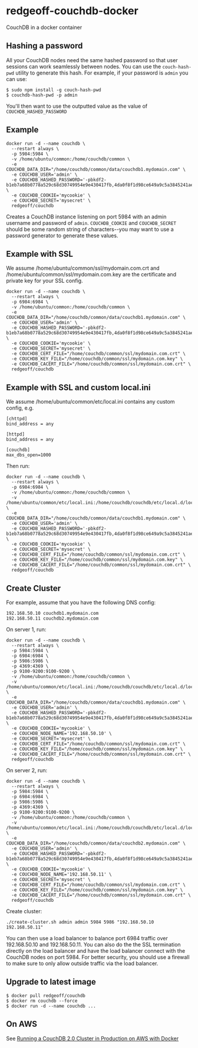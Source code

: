 # redgeoff-couchdb-docker

CouchDB in a docker container

## Hashing a password
All your CouchDB nodes need the same hashed password so that user sessions can work seamlessly between nodes. You can use the `couch-hash-pwd` utility to generate this hash. For example, if your password is `admin` you can use:
    
    $ sudo npm install -g couch-hash-pwd
    $ couchdb-hash-pwd -p admin
    
You'll then want to use the outputted value as the value of `COUCHDB_HASHED_PASSWORD` 

## Example

    docker run -d --name couchdb \
      --restart always \
      -p 5984:5984 \
      -v /home/ubuntu/common:/home/couchdb/common \
      -e COUCHDB_DATA_DIR="/home/couchdb/common/data/couchdb1.mydomain.com" \
      -e COUCHDB_USER='admin' \
      -e COUCHDB_HASHED_PASSWORD='-pbkdf2-b1eb7a68b0778a529c68d30749954e9e430417fb,4da0f8f1d98ce649a9c5a3845241ae24,10' \
      -e COUCHDB_COOKIE='mycookie' \
      -e COUCHDB_SECRET='mysecret' \
      redgeoff/couchdb

Creates a CouchDB instance listening on port 5984 with an admin username and password of `admin`. `COUCHDB_COOKIE` and `COUCHDB_SECRET` should be some random string of characters--you may want to use a password generator to generate these values.

## Example with SSL

We assume /home/ubuntu/common/ssl/mydomain.com.crt and /home/ubuntu/common/ssl/mydomain.com.key are the certificate and private key for your SSL config.

    docker run -d --name couchdb \
      --restart always \
      -p 6984:6984 \
      -v /home/ubuntu/common:/home/couchdb/common \
      -e COUCHDB_DATA_DIR="/home/couchdb/common/data/couchdb1.mydomain.com" \
      -e COUCHDB_USER='admin' \
      -e COUCHDB_HASHED_PASSWORD='-pbkdf2-b1eb7a68b0778a529c68d30749954e9e430417fb,4da0f8f1d98ce649a9c5a3845241ae24,10' \
      -e COUCHDB_COOKIE='mycookie' \
      -e COUCHDB_SECRET='mysecret' \
      -e COUCHDB_CERT_FILE="/home/couchdb/common/ssl/mydomain.com.crt" \
      -e COUCHDB_KEY_FILE="/home/couchdb/common/ssl/mydomain.com.key" \
      -e COUCHDB_CACERT_FILE="/home/couchdb/common/ssl/mydomain.com.crt" \
      redgeoff/couchdb


## Example with SSL and custom local.ini

We assume /home/ubuntu/common/etc/local.ini contains any custom config, e.g.

    [chttpd]
    bind_address = any

    [httpd]
    bind_address = any

    [couchdb]
    max_dbs_open=1000

Then run:

    docker run -d --name couchdb \
      --restart always \
      -p 6984:6984 \
      -v /home/ubuntu/common:/home/couchdb/common \
      -v /home/ubuntu/common/etc/local.ini:/home/couchdb/couchdb/etc/local.d/local.ini \
      -e COUCHDB_DATA_DIR="/home/couchdb/common/data/couchdb1.mydomain.com" \
      -e COUCHDB_USER='admin' \
      -e COUCHDB_HASHED_PASSWORD='-pbkdf2-b1eb7a68b0778a529c68d30749954e9e430417fb,4da0f8f1d98ce649a9c5a3845241ae24,10' \
      -e COUCHDB_COOKIE='mycookie' \
      -e COUCHDB_SECRET='mysecret' \
      -e COUCHDB_CERT_FILE="/home/couchdb/common/ssl/mydomain.com.crt" \
      -e COUCHDB_KEY_FILE="/home/couchdb/common/ssl/mydomain.com.key" \
      -e COUCHDB_CACERT_FILE="/home/couchdb/common/ssl/mydomain.com.crt" \
      redgeoff/couchdb


## Create Cluster

For example, assume that you have the following DNS config:

    192.168.50.10 couchdb1.mydomain.com
    192.168.50.11 couchdb2.mydomain.com

On server 1, run:

    docker run -d --name couchdb \
      --restart always \
      -p 5984:5984 \
      -p 6984:6984 \
      -p 5986:5986 \
      -p 4369:4369 \
      -p 9100-9200:9100-9200 \
      -v /home/ubuntu/common:/home/couchdb/common \
      -v /home/ubuntu/common/etc/local.ini:/home/couchdb/couchdb/etc/local.d/local.ini \
      -e COUCHDB_DATA_DIR="/home/couchdb/common/data/couchdb1.mydomain.com" \
      -e COUCHDB_USER='admin' \
      -e COUCHDB_HASHED_PASSWORD='-pbkdf2-b1eb7a68b0778a529c68d30749954e9e430417fb,4da0f8f1d98ce649a9c5a3845241ae24,10' \
      -e COUCHDB_COOKIE='mycookie' \
      -e COUCHDB_NODE_NAME='192.168.50.10' \
      -e COUCHDB_SECRET='mysecret' \
      -e COUCHDB_CERT_FILE="/home/couchdb/common/ssl/mydomain.com.crt" \
      -e COUCHDB_KEY_FILE="/home/couchdb/common/ssl/mydomain.com.key" \
      -e COUCHDB_CACERT_FILE="/home/couchdb/common/ssl/mydomain.com.crt" \
      redgeoff/couchdb

On server 2, run:

    docker run -d --name couchdb \
      --restart always \
      -p 5984:5984 \
      -p 6984:6984 \
      -p 5986:5986 \
      -p 4369:4369 \
      -p 9100-9200:9100-9200 \
      -v /home/ubuntu/common:/home/couchdb/common \
      -v /home/ubuntu/common/etc/local.ini:/home/couchdb/couchdb/etc/local.d/local.ini \
      -e COUCHDB_DATA_DIR="/home/couchdb/common/data/couchdb2.mydomain.com" \
      -e COUCHDB_USER='admin' \
      -e COUCHDB_HASHED_PASSWORD='-pbkdf2-b1eb7a68b0778a529c68d30749954e9e430417fb,4da0f8f1d98ce649a9c5a3845241ae24,10' \
      -e COUCHDB_COOKIE='mycookie' \
      -e COUCHDB_NODE_NAME='192.168.50.11' \
      -e COUCHDB_SECRET='mysecret' \
      -e COUCHDB_CERT_FILE="/home/couchdb/common/ssl/mydomain.com.crt" \
      -e COUCHDB_KEY_FILE="/home/couchdb/common/ssl/mydomain.com.key" \
      -e COUCHDB_CACERT_FILE="/home/couchdb/common/ssl/mydomain.com.crt" \
      redgeoff/couchdb

Create cluster:

    ./create-cluster.sh admin admin 5984 5986 "192.168.50.10 192.168.50.11"

You can then use a load balancer to balance port 6984 traffic over 192.168.50.10 and 192.168.50.11. You can also do the the SSL termination directly on the load balancer and have the load balancer connect with the CouchDB nodes on port 5984. For better security, you should use a firewall to make sure to only allow outside traffic via the load balancer.

## Upgrade to latest image

    $ docker pull redgeoff/couchdb
    $ docker rm couchdb --force
    $ docker run -d --name couchdb ...

## On AWS
See [Running a CouchDB 2.0 Cluster in Production on AWS with Docker](https://hackernoon.com/running-a-couchdb-2-0-cluster-in-production-on-aws-with-docker-50f745d4bdbc)
